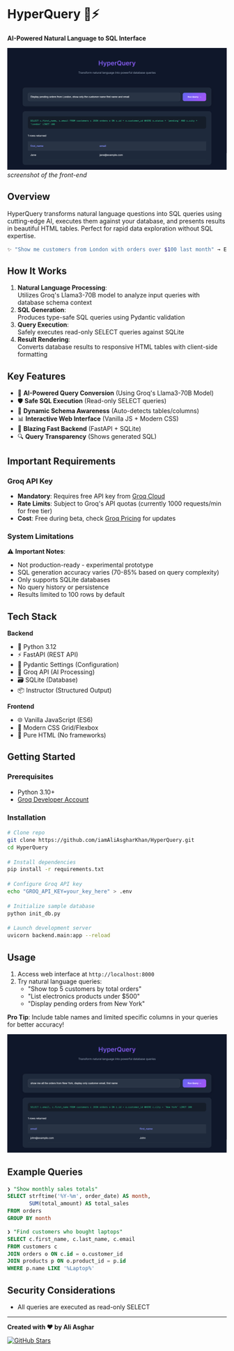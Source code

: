 
# HyperQuery 🔮⚡

**AI-Powered Natural Language to SQL Interface**

![HyperQuery Demo](./screenshots/1.png) 
*screenshot of the front-end*

## Overview

HyperQuery transforms natural language questions into SQL queries using cutting-edge AI, executes them against your database, and presents results in beautiful HTML tables. Perfect for rapid data exploration without SQL expertise.

```bash
✨ "Show me customers from London with orders over $100 last month" → Executes SQL → Returns HTML Table
```

## How It Works

1. **Natural Language Processing**:  
   Utilizes Groq's Llama3-70B model to analyze input queries with database schema context
2. **SQL Generation**:  
   Produces type-safe SQL queries using Pydantic validation
3. **Query Execution**:  
   Safely executes read-only SELECT queries against SQLite
4. **Result Rendering**:  
   Converts database results to responsive HTML tables with client-side formatting

## Key Features

- 🧠 **AI-Powered Query Conversion** (Using Groq's Llama3-70B Model)
- 🛡️ **Safe SQL Execution** (Read-only SELECT queries)
- 🔄 **Dynamic Schema Awareness** (Auto-detects tables/columns)
- 📊 **Interactive Web Interface** (Vanilla JS + Modern CSS)
- 🚀 **Blazing Fast Backend** (FastAPI + SQLite)
- 🔍 **Query Transparency** (Shows generated SQL)

## Important Requirements

### Groq API Key
- **Mandatory**: Requires free API key from [Groq Cloud](https://console.groq.com/keys)
- **Rate Limits**: Subject to Groq's API quotas (currently 1000 requests/min for free tier)
- **Cost**: Free during beta, check [Groq Pricing](https://wow.groq.com/) for updates

### System Limitations
⚠️ **Important Notes**:
- Not production-ready - experimental prototype
- SQL generation accuracy varies (70-85% based on query complexity)
- Only supports SQLite databases
- No query history or persistence
- Results limited to 100 rows by default

## Tech Stack

**Backend**
- 🐍 Python 3.12
- ⚡ FastAPI (REST API)
- 🔐 Pydantic Settings (Configuration)
- 🤖 Groq API (AI Processing)
- 🗃️ SQLite (Database)
- 📦 Instructor (Structured Output)

**Frontend**
- 🌐 Vanilla JavaScript (ES6)
- 🎨 Modern CSS Grid/Flexbox
- 📄 Pure HTML (No frameworks)

## Getting Started

### Prerequisites
- Python 3.10+
- [Groq Developer Account](https://console.groq.com/signup)

### Installation

```bash
# Clone repo
git clone https://github.com/iamAliAsgharKhan/HyperQuery.git
cd HyperQuery

# Install dependencies
pip install -r requirements.txt

# Configure Groq API key
echo "GROQ_API_KEY=your_key_here" > .env

# Initialize sample database
python init_db.py

# Launch development server
uvicorn backend.main:app --reload
```

## Usage

1. Access web interface at `http://localhost:8000`
2. Try natural language queries:
   - "Show top 5 customers by total orders"
   - "List electronics products under $500"
   - "Display pending orders from New York"

**Pro Tip**: Include table names and limited specific columns in your queries for better accuracy!

![Query Example](./screenshots/2.png)

## Example Queries

```sql
❯ "Show monthly sales totals"
SELECT strftime('%Y-%m', order_date) AS month, 
       SUM(total_amount) AS total_sales
FROM orders
GROUP BY month
```

```sql
❯ "Find customers who bought laptops"
SELECT c.first_name, c.last_name, c.email
FROM customers c
JOIN orders o ON c.id = o.customer_id
JOIN products p ON o.product_id = p.id 
WHERE p.name LIKE '%Laptop%'
```

## Security Considerations

- All queries are executed as read-only SELECT
---

**Created with ❤️ by Ali Asghar**  

[![GitHub Stars](https://img.shields.io/github/stars/iamAliAsgharKhan/HyperQuery?style=social)](https://github.com/iamAliAsgharKhan/HyperQuery)
